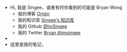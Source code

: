 - Hi, 我是 Singee，或者有时你看到的可能是 Bryan Wong
	- 我的博客 [Origin](https://blog.singee.me)
	- 我的知识库 [Singee's 知识库](https://base.singee.me)
	- 我的 Github [@ImSingee](https://github.com/ImSingee)
	- 我的 Twitter [Bryan @imsingee](https://twitter.com/imsingee)
-
- 这里是我的笔记，